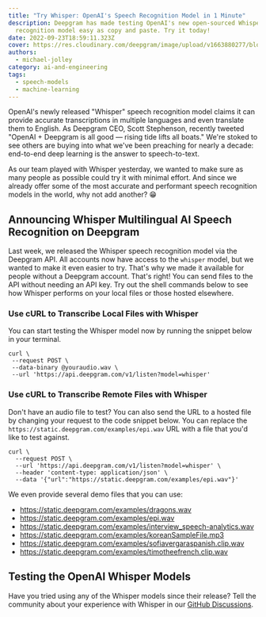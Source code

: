 ```yaml
---
title: "Try Whisper: OpenAI's Speech Recognition Model in 1 Minute"
description: Deepgram has made testing OpenAI's new open-sourced Whisper speech
  recognition model easy as copy and paste. Try it today!
date: 2022-09-23T18:59:11.323Z
cover: https://res.cloudinary.com/deepgram/image/upload/v1663880277/blog/how-to-use-whisper-openais-speech-recognition-model-in-1-minute/2209-How-to-Use-Whisper-blog_2x_qb1eah.jpg
authors:
  - michael-jolley
category: ai-and-engineering
tags:
  - speech-models
  - machine-learning
---
```

OpenAI's newly released "Whisper" speech recognition model claims it can provide accurate transcriptions in multiple languages and even translate them to English. As Deepgram CEO, Scott Stephenson, recently tweeted "OpenAI + Deepgram is all good — rising tide lifts all boats." We're stoked to see others are buying into what we've been preaching for nearly a decade: end-to-end deep learning is the answer to speech-to-text.



As our team played with Whisper yesterday, we wanted to make sure as many people as possible could try it with minimal effort. And since we already offer some of the most accurate and performant speech recognition models in the world, why not add another? 😁



## Announcing Whisper Multilingual AI Speech Recognition on Deepgram



Last week, we released the Whisper speech recognition model via the Deepgram API. All accounts now have access to the `whisper` model, but we wanted to make it even easier to try. That's why we made it available for people without a Deepgram account. That's right! You can send files to the API without needing an API key. Try out the shell commands below to see how Whisper performs on your local files or those hosted elsewhere.



### Use cURL to Transcribe Local Files with Whisper



You can start testing the Whisper model now by running the snippet below in your terminal.



```shell
curl \
 --request POST \
 --data-binary @youraudio.wav \
 --url 'https://api.deepgram.com/v1/listen?model=whisper'
```



### Use cURL to Transcribe Remote Files with Whisper



Don't have an audio file to test? You can also send the URL to a hosted file by changing your request to the code snippet below. You can replace the `https://static.deepgram.com/examples/epi.wav` URL with a file that you'd like to test against.



```shell
curl \
  --request POST \
  --url 'https://api.deepgram.com/v1/listen?model=whisper' \
  --header 'content-type: application/json' \
  --data '{"url":"https://static.deepgram.com/examples/epi.wav"}'
```



We even provide several demo files that you can use:



- https://static.deepgram.com/examples/dragons.wav
- https://static.deepgram.com/examples/epi.wav
- https://static.deepgram.com/examples/interview_speech-analytics.wav
- https://static.deepgram.com/examples/koreanSampleFile.mp3
- https://static.deepgram.com/examples/sofiavergaraspanish.clip.wav
- https://static.deepgram.com/examples/timotheefrench.clip.wav



## Testing the OpenAI Whisper Models



Have you tried using any of the Whisper models since their release? Tell the community about your experience with Whisper in our [GitHub Discussions](https://github.com/orgs/deepgram/discussions/30).